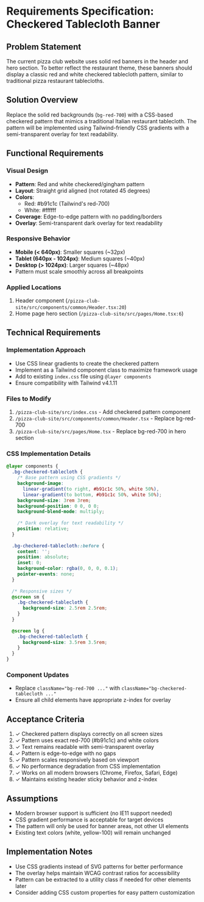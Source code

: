 # Requirements Specification: Checkered Tablecloth Banner

## Problem Statement
The current pizza club website uses solid red banners in the header and hero section. To better reflect the restaurant theme, these banners should display a classic red and white checkered tablecloth pattern, similar to traditional pizza restaurant tablecloths.

## Solution Overview
Replace the solid red backgrounds (`bg-red-700`) with a CSS-based checkered pattern that mimics a traditional Italian restaurant tablecloth. The pattern will be implemented using Tailwind-friendly CSS gradients with a semi-transparent overlay for text readability.

## Functional Requirements

### Visual Design
- **Pattern**: Red and white checkered/gingham pattern
- **Layout**: Straight grid aligned (not rotated 45 degrees)
- **Colors**: 
  - Red: #b91c1c (Tailwind's red-700)
  - White: #ffffff
- **Coverage**: Edge-to-edge pattern with no padding/borders
- **Overlay**: Semi-transparent dark overlay for text readability

### Responsive Behavior
- **Mobile (< 640px)**: Smaller squares (~32px)
- **Tablet (640px - 1024px)**: Medium squares (~40px)
- **Desktop (> 1024px)**: Larger squares (~48px)
- Pattern must scale smoothly across all breakpoints

### Applied Locations
1. Header component (`/pizza-club-site/src/components/common/Header.tsx:20`)
2. Home page hero section (`/pizza-club-site/src/pages/Home.tsx:6`)

## Technical Requirements

### Implementation Approach
- Use CSS linear gradients to create the checkered pattern
- Implement as a Tailwind component class to maximize framework usage
- Add to existing `index.css` file using `@layer components`
- Ensure compatibility with Tailwind v4.1.11

### Files to Modify
1. `/pizza-club-site/src/index.css` - Add checkered pattern component
2. `/pizza-club-site/src/components/common/Header.tsx` - Replace bg-red-700
3. `/pizza-club-site/src/pages/Home.tsx` - Replace bg-red-700 in hero section

### CSS Implementation Details
```css
@layer components {
  .bg-checkered-tablecloth {
    /* Base pattern using CSS gradients */
    background-image: 
      linear-gradient(to right, #b91c1c 50%, white 50%),
      linear-gradient(to bottom, #b91c1c 50%, white 50%);
    background-size: 3rem 3rem;
    background-position: 0 0, 0 0;
    background-blend-mode: multiply;
    
    /* Dark overlay for text readability */
    position: relative;
  }
  
  .bg-checkered-tablecloth::before {
    content: '';
    position: absolute;
    inset: 0;
    background-color: rgba(0, 0, 0, 0.1);
    pointer-events: none;
  }
  
  /* Responsive sizes */
  @screen sm {
    .bg-checkered-tablecloth {
      background-size: 2.5rem 2.5rem;
    }
  }
  
  @screen lg {
    .bg-checkered-tablecloth {
      background-size: 3.5rem 3.5rem;
    }
  }
}
```

### Component Updates
- Replace `className="bg-red-700 ..."` with `className="bg-checkered-tablecloth ..."`
- Ensure all child elements have appropriate z-index for overlay

## Acceptance Criteria
1. ✓ Checkered pattern displays correctly on all screen sizes
2. ✓ Pattern uses exact red-700 (#b91c1c) and white colors
3. ✓ Text remains readable with semi-transparent overlay
4. ✓ Pattern is edge-to-edge with no gaps
5. ✓ Pattern scales responsively based on viewport
6. ✓ No performance degradation from CSS implementation
7. ✓ Works on all modern browsers (Chrome, Firefox, Safari, Edge)
8. ✓ Maintains existing header sticky behavior and z-index

## Assumptions
- Modern browser support is sufficient (no IE11 support needed)
- CSS gradient performance is acceptable for target devices
- The pattern will only be used for banner areas, not other UI elements
- Existing text colors (white, yellow-100) will remain unchanged

## Implementation Notes
- Use CSS gradients instead of SVG patterns for better performance
- The overlay helps maintain WCAG contrast ratios for accessibility
- Pattern can be extracted to a utility class if needed for other elements later
- Consider adding CSS custom properties for easy pattern customization